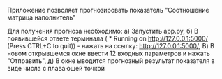 Приложение позволяет прогнозировать показатель "Соотношение матрица наполнитель"

Для получения прогноза необходимо:
а) Запустить app.py,
б) В появившейся ответе терминала ( * Running on http://127.0.0.1:5000/ (Press CTRL+C to quit)) - нажать на ссылку: http://127.0.0.1:5000/,
В) В новом открывшемся окне ввести 12 входных параметров и нажать "Отправить",
д) В окне ыводится прогнозный результат показателя в виде числа с плавающей точкой
